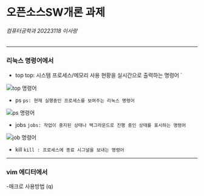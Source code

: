 # 오픈소스SW개론 과제
###### 컴퓨터공학과 20223118 이사랑
---

### 리눅스 명령어에서
- top
top: 시스템 프로세스/메모리 사용 현황을 실시간으로 출력하는 명령어 `

![top 명령어](https://user-images.githubusercontent.com/106869854/172036509-cea05752-8e00-41b0-b2f5-a1540578d547.png)


- ps
` ps: 현재 실행중인 프로세스를 보여주는 리눅스 명령어 `

![ps 명령어](https://user-images.githubusercontent.com/106869854/172036570-5bab7236-ee1b-4900-9a94-f0c0e600b223.png)

- jobs
` jobs: 작업이 중지된 상태나 백그라운드로 진행 중인 상태를 표시하는 명령어 `

![job 명령어](https://user-images.githubusercontent.com/106869854/172036576-617617c3-ddbe-42a8-8c25-3989e8e2831d.png)


- kill
` kill : 프로세스에 종료 시그널을 보내는 명령어 `

---

### vim 에디터에서
-매크로 사용방법 (q)
